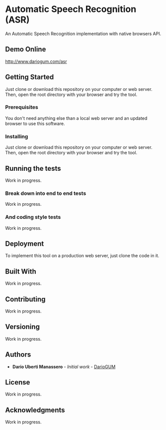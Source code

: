 # Automatic Speech Recognition (ASR)

An Automatic Speech Recognition implementation with native browsers API.

## Demo Online
http://www.dariogum.com/asr

## Getting Started

Just clone or download this repository on your computer or web server. Then, open the root directory with your browser and try the tool.

### Prerequisites

You don't need anything else than a local web server and an updated browser to use this software.

### Installing

Just clone or download this repository on your computer or web server. Then, open the root directory with your browser and try the tool.

## Running the tests

Work in progress.

### Break down into end to end tests

Work in progress.

### And coding style tests

Work in progress.

## Deployment

To implement this tool on a production web server, just clone the code in it.

## Built With

Work in progress.

## Contributing

Work in progress.

## Versioning

Work in progress.

## Authors

* **Darío Uberti Manassero** - *Initial work* - [DarioGUM](https://github.com/dariogum)

## License

Work in progress.

## Acknowledgments

Work in progress.
